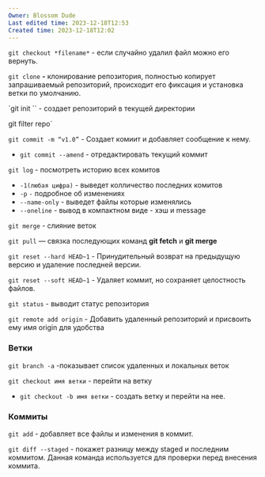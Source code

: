 ```yaml
---
Owner: Blossom Dude
Last edited time: 2023-12-18T12:53
Created time: 2023-12-18T12:02
---
```

`git checkout *filename*` - если случайно удалил файл можно его вернуть.

`git clone` **-** клонирование репозитория, полностью копирует запрашиваемый репозиторий, происходит его фиксация и установка ветки по умолчанию.

`git init `` - создает репозиторий в текущей директории

git filter repo`

`git commit -m “v1.0”` - Создает комиит и добавляет сообщение к нему.

- `git commit --amend` - отредактировать текущий коммит

`git log` - посмотреть историю всех комитов

- `-1(любая цифра)` - выведет колличество последних комитов
- `-p` `-` подробное об изменениях
- `--name-only` - выведет файлы которые изменялись
- `--oneline` - вывод в компактном виде - хэш и message

`git merge` - слияние веток

`git pull` — связка последующих команд **git fetch** и **git merge**

`git reset --hard HEAD~1` - Принудительный возврат на предыдущую версию и удаление последней версии.

`git reset --soft HEAD~1` - Удаляет коммит, но сохраняет целостность файлов.

`git status` - выводит статус репозитория

`git remote add origin` - Добавить удаленный репозиторий и присвоить ему имя origin для удобства

### Ветки

`git branch -a` -показывает список удаленных и локальных веток

`git checkout имя ветки` - перейти на ветку

- `git checkout -b имя ветки` - создать ветку и перейти на нее.

### Коммиты

`git add`  - добавляет все файлы и изменения в коммит.

`git diff --staged` - покажет разницу между staged и последним коммитом. Данная команда используется для проверки перед внесения коммита.